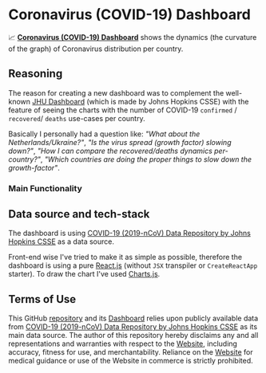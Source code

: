 # Coronavirus (COVID-19) Dashboard

📈 [**Coronavirus (COVID-19) Dashboard**](http://covidstat.ueuo.com/) shows the dynamics (the curvature of the graph) of Сoronavirus distribution per country.

## Reasoning

The reason for creating a new dashboard was to complement the well-known [JHU Dashboard](https://www.arcgis.com/apps/opsdashboard/index.html#/bda7594740fd40299423467b48e9ecf6) (which is made by Johns Hopkins CSSE) with the feature of seeing the charts with the number of COVID-19 `confirmed` / `recovered`/ `deaths` use-cases per country.

Basically I personally had a question like: _"What about the Netherlands/Ukraine?"_, _"Is the virus spread (growth factor) slowing down?"_, _"How I can compare the recovered/deaths dynamics per-country?"_, _"Which countries are doing the proper things to slow down the growth-factor"_.

### Main Functionality


## Data source and tech-stack

The dashboard is using [COVID-19 (2019-nCoV) Data Repository by Johns Hopkins CSSE](https://github.com/CSSEGISandData/COVID-19) as a data source.

Front-end wise I've tried to make it as simple as possible, therefore the dashboard is using a pure [React.js](https://reactjs.org/) (without `JSX` transpiler or `CreateReactApp` starter). To draw the chart I've used [Charts.js](https://www.chartjs.org/).

## Terms of Use

This GitHub [repository](https://github.com/trekhleb/covid-19) and its [Dashboard](https://trekhleb.github.io/covid-19/) relies upon publicly available data from [COVID-19 (2019-nCoV) Data Repository by Johns Hopkins CSSE](https://github.com/CSSEGISandData/COVID-19) as its main data source. The author of this repository hereby disclaims any and all representations and warranties with respect to the [Website](https://trekhleb.github.io/covid-19/), including accuracy, fitness for use, and merchantability. Reliance on the [Website](https://trekhleb.github.io/covid-19/) for medical guidance or use of the Website in commerce is strictly prohibited.
